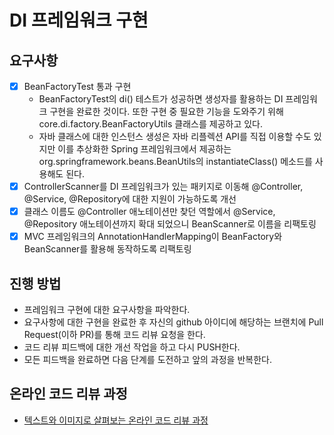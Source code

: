 # DI 프레임워크 구현

## 요구사항
- [x] BeanFactoryTest 통과 구현
  - BeanFactoryTest의 di() 테스트가 성공하면 생성자를 활용하는 DI 프레임워크 구현을 완료한 것이다. 또한 구현 중 필요한 기능을 도와주기 위해 core.di.factory.BeanFactoryUtils 클래스를 제공하고 있다.
  - 자바 클래스에 대한 인스턴스 생성은 자바 리플렉션 API를 직접 이용할 수도 있지만 이를 추상화한 Spring 프레임워크에서 제공하는org.springframework.beans.BeanUtils의 instantiateClass() 메소드를 사용해도 된다.
- [x] ControllerScanner를 DI 프레임워크가 있는 패키지로 이동해 @Controller, @Service, @Repository에 대한 지원이 가능하도록 개선
- [x] 클래스 이름도 @Controller 애노테이션만 찾던 역할에서 @Service, @Repository 애노테이션까지 확대 되었으니 BeanScanner로 이름을 리팩토링
- [x] MVC 프레임워크의 AnnotationHandlerMapping이 BeanFactory와 BeanScanner를 활용해 동작하도록 리팩토링

## 진행 방법
* 프레임워크 구현에 대한 요구사항을 파악한다.
* 요구사항에 대한 구현을 완료한 후 자신의 github 아이디에 해당하는 브랜치에 Pull Request(이하 PR)를 통해 코드 리뷰 요청을 한다.
* 코드 리뷰 피드백에 대한 개선 작업을 하고 다시 PUSH한다.
* 모든 피드백을 완료하면 다음 단계를 도전하고 앞의 과정을 반복한다.

## 온라인 코드 리뷰 과정
* [텍스트와 이미지로 살펴보는 온라인 코드 리뷰 과정](https://github.com/next-step/nextstep-docs/tree/master/codereview)
